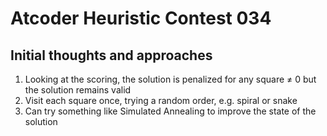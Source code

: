 # Atcoder Heuristic Contest 034

## Initial thoughts and approaches
1. Looking at the scoring, the solution is penalized for any square $\neq$ 0 but the solution remains valid
2. Visit each square once, trying a random order, e.g. spiral or snake
3. Can try something like Simulated Annealing to improve the state of the solution